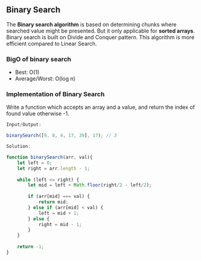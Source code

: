 ## Binary Search

The **Binary search algorithm** is based on determining chunks where searched value might be presented. But it only applicable for **sorted arrays**. Binary search is built on Divide and Conquer pattern. This algorithm is more efficient compared to Linear Search. 

### BigO of binary search

* Best: O(1)
* Average/Worst: O(log n)

### Implementation of Binary Search

Write a function which accepts an array and a value, and return the index of found value otherwise -1.

```javascript
Input/Output:

binarySearch([9, 8, 4, 17, 39], 17); // 3
```

```javascript
Solution:

function binarySearch(arr, val){
    let left = 0;
    let right = arr.length - 1;
    
    while (left <= right) {
        let mid = left + Math.floor(right/2 - left/2);
        
        if (arr[mid] === val) {
            return mid;
        } else if (arr[mid] < val) {
            left = mid + 1;
        } else {
            right = mid - 1;
        }
    }
  
    return -1;
}
```